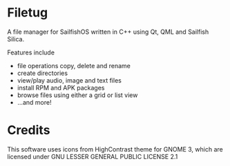 Filetug
=======

A file manager for SailfishOS written in C++ using Qt, QML and Sailfish Silica.

Features include
* file operations copy, delete and rename
* create directories
* view/play audio, image and text files
* install RPM and APK packages
* browse files using either a grid or list view
* ...and more!

Credits
=======
This software uses icons from HighContrast theme for GNOME 3, which are licensed under GNU LESSER GENERAL PUBLIC LICENSE 2.1

